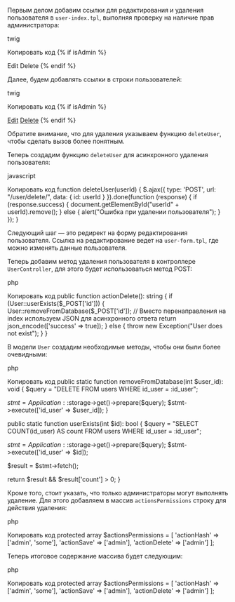 Первым делом добавим ссылки для редактирования и удаления пользователя в `user-index.tpl`, выполняя проверку на наличие прав администратора:

twig

Копировать код
{% if isAdmin %}

  <th scope="col">Edit</th>
  <th scope="col">Delete</th>
{% endif %}

Далее, будем добавлять ссылки в строки пользователей:

twig

Копировать код
{% if isAdmin %}

  <td>
    <a href="/user/edit/?id_user={{ user.getUserId }}">Edit</a>
  </td>
  <td>
    <a href="#" onclick="deleteUser({{ user.getUserId }})">Delete</a>
  </td>
{% endif %}

Обратите внимание, что для удаления указываем функцию `deleteUser`, чтобы сделать вызов более понятным.

Теперь создадим функцию `deleteUser` для асинхронного удаления пользователя:

javascript

Копировать код
function deleteUser(userId) {
$.ajax({
type: 'POST',
url: "/user/delete/",
data: { id: userId }
}).done(function (response) {
if (response.success) {
document.getElementById("userId" + userId).remove();
} else {
alert("Ошибка при удалении пользователя");
}
});
}

Следующий шаг — это редирект на форму редактирования пользователя. Ссылка на редактирование ведет на `user-form.tpl`, где можно изменять данные пользователя.

Теперь добавим метод удаления пользователя в контроллере `UserController`, для этого будет использоваться метод POST:

php

Копировать код
public function actionDelete(): string {
if (User::userExists($_POST['id'])) {
    User::removeFromDatabase($\_POST['id']);
// Вместо перенаправления на index используем JSON для асинхронного ответа
return json_encode(['success' => true]);
} else {
throw new Exception("User does not exist");
}
}

В модели `User` создадим необходимые методы, чтобы они были более очевидными:

php

Копировать код
public static function removeFromDatabase(int $user_id): void {
$query = "DELETE FROM users WHERE id_user = :id_user";

$stmt = Application::$storage->get()->prepare($query);
$stmt->execute(['id_user' => $user_id]);
}

public static function userExists(int $id): bool {
$query = "SELECT COUNT(id_user) AS count FROM users WHERE id_user = :id_user";

$stmt = Application::$storage->get()->prepare($query);
$stmt->execute(['id_user' => $id]);

$result = $stmt->fetch();

return $result && $result['count'] > 0;
}

Кроме того, стоит указать, что только администраторы могут выполнять удаление. Для этого добавляем в массив `actionsPermissions` строку для действия удаления:

php

Копировать код
protected array $actionsPermissions = [
'actionHash' => ['admin', 'some'],
'actionSave' => ['admin'],
'actionDelete' => ['admin']
];

Теперь итоговое содержание массива будет следующим:

php

Копировать код
protected array $actionsPermissions = [
'actionHash' => ['admin', 'some'],
'actionSave' => ['admin'],
'actionDelete' => ['admin']
];
